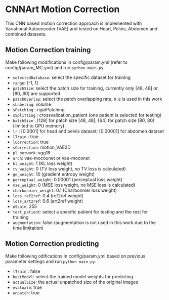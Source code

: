 # CNNArt Motion Correction
This CNN based motion correction approach is implemented with Variational Autoencoder (VAE) and tested on Head, Pelvis, Abdomen and combined datasets.

## Motion Correction training
Make following modifications in config/param.yml (refer to config/param_MC.yml) and run `python main.py`.

- `selectedDatabase`: select the specific dataset for training
- `range`: [-1, 1]
- `patchSize`: select the patch size for training, currently only [48, 48] or [80, 80] are supported
- `patchOverlap`: select the patch overlapping rate, `0.8` is used in this work
- `sLabeling`: volume
- `sPatching` : rigidPatching
- `sSplitting` : crossvalidation_patient (one patient is selected for testing)
- `batchSize` : [128] for patch size [48, 48]; [64] for patch size [80, 80] \(limited to GPU memory\)
- `lr` : [0.0001] for head and pelvis dataset; [0.00001] for abdomen dataset
- `lTrain` : true
- `lCorrection`: true
- `sCorrection`: motion_VAE2D
- `pl_network`: vgg19
- `arch`: vae-mocounet or vae-moconet
- `kl_weight`: 1  (KL loss weight)
- `tv_weight`: 0 (TV loss weight, no TV loss is calculated)
- `ge_weight`: 10 (gradient entropy weight)
- `perceptual_weight`: 0.00001 (perceptual loss weight)
- `mse_weight`: 0 (MSE loss weight, no MSE loss is calculated)
- `charbonnier_weight`: 0.1 (Charbonnier loss weight)
- `loss_ref2ref`: 0.4 (ref2ref weight)
- `loss_art2ref`: 0.6 (art2ref weight)
- `nScale`: 255
- `test_patient`: select a specific patient for testing and the rest for training
- `augmentation`: false (augmentation is not used in this work due to the time limitation)

## Motion Correction predicting
Make following odifications in config/param.yml based on previous parameter settings and run `python main.py`.

- `lTrain` : false
- `bestModel`: select the trained model weights for predicting
- `actualSize`: the actual unpatched size of the original images
- `evaluate`: true
- `unpatch`: true